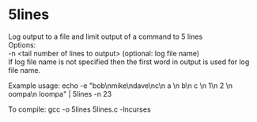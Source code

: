 # 5lines
Log output to a file and limit output of a command to 5 lines<br>
Options:<br>
 -n \<tail number of lines to output\>
 (optional: log file name)<br>
If log file name is not specified then the first word in output is used for log file name.

Example usage:
echo -e "bob\nmike\ndave\nc\n a \n b\n c \n 1\n 2 \n oompa\n loompa" | 5lines -n 23

To compile:
gcc -o 5lines 5lines.c -lncurses
